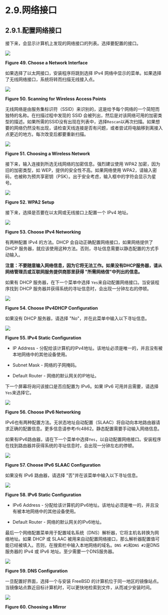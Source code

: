 # 2.9.网络接口

## 2.9.1.配置网络接口

接下来，会显示计算机上发现的网络接口的列表。选择要配置的接口。

![](../.gitbook/assets/49.png)

**Figure 49. Choose a Network Interface**

如果选择了以太网接口，安装程序将跳到选择 IPv4 网络中显示的菜单。如果选择了无线网络接口，系统将转而扫描无线接入点。

![](../.gitbook/assets/50.png)

**Figure 50. Scanning for Wireless Access Points**

无线网络是由服务集标识符（SSID）来识别的，这是给予每个网络的一个简短而独特的名称。在扫描过程中发现的 SSID 会被列出，然后是对该网络可用的加密类型的描述。如果所需的SSID没有出现在列表中，选择`Rescan`以再次扫描。如果想要的网络仍然没有出现，请检查天线连接是否有问题，或者尝试将电脑移到离接入点更近的地方。每次改变后都要重新扫描。

![](../.gitbook/assets/51.png)

**Figure 51. Choosing a Wireless Network**

接下来，输入连接到所选无线网络的加密信息。强烈建议使用 WPA2 加密，因为旧的加密类型，如 WEP，提供的安全性不高。如果网络使用 WPA2，请输入密码，也被称为预共享密钥（PSK）。出于安全考虑，输入框中的字符会显示为星号。

![](../.gitbook/assets/52.png)

**Figure 52. WPA2 Setup**

接下来，选择是否要在以太网或无线接口上配置一个 IPv4 地址。

![](../.gitbook/assets/53.png)

**Figure 53. Choose IPv4 Networking**

有两种配置 IPv4 的方法。DHCP 会自动正确配置网络接口，如果网络提供了 DHCP 服务器，就应该使用这种方法。否则，寻址信息需要以静态配置的方式手动输入。

**注意：不要随意输入网络信息，因为它将无法工作。如果没有DHCP服务器，请从网络管理员或互联网服务提供商那里获得 "所需网络信"中列出的信息。**

如果有 DHCP 服务器，在下一个菜单中选择 `Yes`来自动配置网络接口。当安装程序找到 DHCP 服务器并获得系统的寻址信息时，会出现一分钟左右的停顿。

![](../.gitbook/assets/54.png)

**Figure 54. Choose IPv4DHCP Configuration**

如果没有 DHCP 服务器，请选择 "No"，并在此菜单中输入以下寻址信息。

![](../.gitbook/assets/55.png)

**Figure 55. IPv4 Static Configuration**

- IP Address - 分配给该计算机的IPv4地址。该地址必须是唯一的，并且没有被本地网络中的其他设备使用。

- Subnet Mask - 网络的子网掩码。

- Default Router - 网络的默认网关的IP地址。

下一个屏幕将询问该接口是否应配置为 IPv6。如果 IPv6 可用并且需要，请选择 `Yes`来选择它。

![](../.gitbook/assets/56.png)

**Figure 56. Choose IPv6 Networking**

IPv6也有两种配置方法。无状态地址自动配置（SLAAC）将自动向本地路由器请求正确的配置信息。更多信息请参考rfc4862。静态配置需要手动输入网络信息。

如果有IPv6路由器，请在下一个菜单中选择`Yes`，以自动配置网络接口。安装程序在找到路由器并获得系统的寻址信息时，会出现一分钟左右的停顿。

![](../.gitbook/assets/57.png)

**Figure 57. Choose IPv6 SLAAC Configuration**

如果没有 IPv6 路由器，请选择 "否"并在该菜单中输入以下寻址信息。

![](../.gitbook/assets/58.png)

**Figure 58. IPv6 Static Configuration**

- IPv6 Address - 分配给该计算机的IPv6地址。该地址必须是唯一的，并且没有被本地网络中的其他设备使用。

- Default Router - 网络的默认网关的IPv6地址。

最后一个网络配置菜单用于配置域名系统（DNS）解析器，它将主机名转换为网络地址。如果 DHCP 或 SLAAC 被用来自动配置网络接口，那么解析器配置值可能已经被填入。否则，在搜索栏中输入本地网络的域名。`DNS #1`和`DNS #2`是DNS服务器的 IPv4 或 IPv6 地址。至少需要一个DNS服务器。

![](../.gitbook/assets/59.png)

**Figure 59. DNS Configuration**

一旦配置好界面，选择一个与安装 FreeBSD 的计算机位于同一地区的镜像站点。当镜像站点靠近目标计算机时，可以更快地检索到文件，从而减少安装时间。

![](../.gitbook/assets/60.png)

**Figure 60. Choosing a Mirror**
